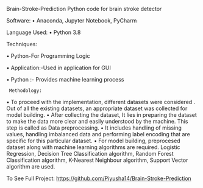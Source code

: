 Brain-Stroke-Prediction
Python code for brain stroke detector

Software:
•	Anaconda,  Jupyter Notebook, PyCharm

Language Used:
•	Python 3.8

Techniques:

•	Python-For Programming Logic

•	Application:-Used in application for GUI

•	Python :- Provides machine learning process


     Methodology:

•	To proceed with the implementation, different datasets were considered . Out of all the existing datasets, an appropriate dataset was collected for model building.
•	After collecting the dataset, It lies in preparing the dataset to make the data more clear and easily understood by the machine. This step is called as Data preprocessing.
•	It includes handling of missing values, handling imbalanced data and performing label encoding that are specific for this particular dataset.
•	For model building, preprocesed dataset along with machine learning algorithms are required. Logistic Regression, Decision Tree Classification algorithm, Random Forest Classification algorithm, K-Nearest Neighbour algorithm, Support Vector algorithm are used.

To See Full Project: https://github.com/Piyusha14/Brain-Stroke-Prediction


